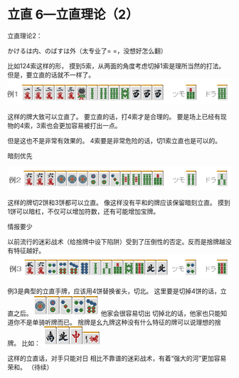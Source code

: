 # 立直 6—立直理论（2）

立直理论2：

 かけるは内、のばすは外（太专业了= =，没想好怎么翻）

  比如124索这样的形， 摸到5索，从两面的角度考虑切掉1索是理所当然的打法。 但是，要立直的话就不一样了。
![image](./output/image_page182_10.png)

这样的牌大致可以立直了。 要立直的话，打4索才是合理的。  要是场上已经有现物的4索，3索也会更加容易被打出一点。

但是这也不是非常有效果的。 4索要是非常危险的话，切1索立直也是可以的。

 暗刻优先

![image](./output/image_page183_12.png)

这样的牌切2饼和3饼都可以立直。 像这样没有平和的牌应该保留暗刻立直。 摸到1饼可以暗杠，不仅可以增加符数，还有可能增加宝牌。

 情报要少

 以前流行的迷彩战术（给捨牌中设下陷阱）受到了压倒性的否定。反而是捨牌越没有特征越好。
![image](./output/image_page183_13.png)

例3是典型的立直手牌，应该用4饼替换雀头，切北。 这里要是切掉4饼的话，立直之后。
![image](./output/image_page183_14.png)
他家会很容易切出
 切掉北的话，他家也只能知道你不是单骑听牌而已。 捨牌是幺九牌这种没有什么特征的牌可以说理想的捨牌。 比如：
![image](./output/image_page183_15.png)

这样的立直话，对手只能对日 相比不靠谱的迷彩战术，有着“强大的河”更加容易荣和。    （待续）